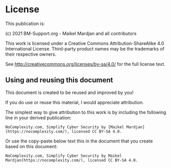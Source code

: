 # License

This publication is:

(c) 2021 BM-Support.org - Maikel Mardjan and all contributors

This work is licensed under a Creative Commons Attribution-ShareAlike 4.0 International License. Third-party product names may be the trademarks of their respective owners.

See http://creativecommons.org/licenses/by-sa/4.0/ for the full license text. 


## Using and reusing this document

This document is created to be reused and improved by you! 

If you do use or reuse this material, I would appreciate attribution.

The simplest way to give attribution to this work is by including the following line in your derived publication:

```{admonition} Attribution Suggestion
NoComplexity.com, Simplify Cyber Security by [Maikel Mardjan](https://nocomplexity.com/), licensed CC BY-SA 4.0. 

```

Or use the copy-paste below text this in the document that you create based on this document:

```
NoComplexity.com, Simplify Cyber Security by Maikel Mardjan(https://nocomplexity.com/), licensed CC BY-SA 4.0. 
```



